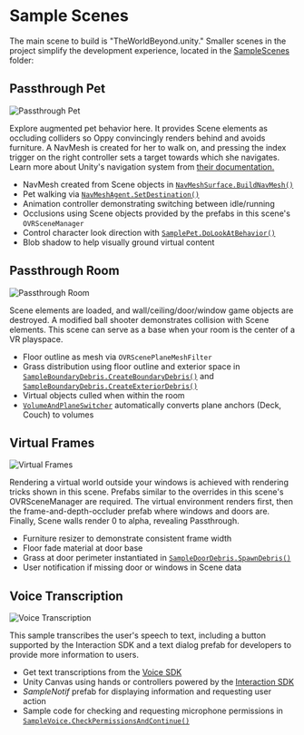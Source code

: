 # Sample Scenes

The main scene to build is "TheWorldBeyond.unity." Smaller scenes in the project simplify the development experience, located in the [SampleScenes](https://github.com/oculus-samples/Unity-TheWorldBeyond/blob/main/Assets/SampleScenes) folder:

## Passthrough Pet
![Passthrough Pet](../Media/ScreenshotPassthroughPet.png "Passthrough Pet")

Explore augmented pet behavior here. It provides Scene elements as occluding colliders so Oppy convincingly renders behind and avoids furniture. A NavMesh is created for her to walk on, and pressing the index trigger on the right controller sets a target towards which she navigates. Learn more about Unity's navigation system from [their documentation.](https://docs.unity3d.com/Manual/com.unity.ai.navigation.html)

* NavMesh created from Scene objects in [`NavMeshSurface.BuildNavMesh()`](https://github.com/oculus-samples/Unity-TheWorldBeyond/blob/main/Assets/Scripts/SamplePetExperience.cs#L47)
* Pet walking via [`NavMeshAgent.SetDestination()`](https://github.com/oculus-samples/Unity-TheWorldBeyond/blob/main/Assets/Scripts/SamplePetExperience.cs#L72)
* Animation controller demonstrating switching between idle/running
* Occlusions using Scene objects provided by the prefabs in this scene's `OVRSceneManager`
* Control character look direction with [`SamplePet.DoLookAtBehavior()`](https://github.com/oculus-samples/Unity-TheWorldBeyond/blob/main/Assets/Scripts/SamplePet.cs#L101)
* Blob shadow to help visually ground virtual content

## Passthrough Room
![Passthrough Room](../Media/ScreenshotPassthroughRoom.png "Passthrough Room")

Scene elements are loaded, and wall/ceiling/door/window game objects are destroyed. A modified ball shooter demonstrates collision with Scene elements. This scene can serve as a base when your room is the center of a VR playspace.

* Floor outline as mesh via `OVRScenePlaneMeshFilter`
* Grass distribution using floor outline and exterior space in [`SampleBoundaryDebris.CreateBoundaryDebris()`](https://github.com/oculus-samples/Unity-TheWorldBeyond/blob/main/Assets/Scripts/SampleBoundaryDebris.cs#L79) and [`SampleBoundaryDebris.CreateExteriorDebris()`](https://github.com/oculus-samples/Unity-TheWorldBeyond/blob/main/Assets/Scripts/SampleBoundaryDebris.cs#L113)
* Virtual objects culled when within the room
* [`VolumeAndPlaneSwitcher`](https://developers.meta.com/horizon/documentation/unity/unity-scene-plane-and-volume-sample) automatically converts plane anchors (Deck, Couch) to volumes

## Virtual Frames
![Virtual Frames](../Media/ScreenshotVirtualFrames.png "Virtual Frames")

Rendering a virtual world outside your windows is achieved with rendering tricks shown in this scene. Prefabs similar to the overrides in this scene's OVRSceneManager are required. The virtual environment renders first, then the frame-and-depth-occluder prefab where windows and doors are. Finally, Scene walls render 0 to alpha, revealing Passthrough.

* Furniture resizer to demonstrate consistent frame width
* Floor fade material at door base
* Grass at door perimeter instantiated in [`SampleDoorDebris.SpawnDebris()`](https://github.com/oculus-samples/Unity-TheWorldBeyond/blob/main/Assets/Scripts/SampleDoorDebris.cs#L46)
* User notification if missing door or windows in Scene data

## Voice Transcription
![Voice Transcription](../Media/ScreenshotVoiceTranscription.png "Voice Transcription")

This sample transcribes the user's speech to text, including a button supported by the Interaction SDK and a text dialog prefab for developers to provide more information to users.

* Get text transcriptions from the [Voice SDK](https://developers.meta.com/horizon/documentation/unity/voice-sdk-overview/)
* Unity Canvas using hands or controllers powered by the [Interaction SDK](https://developers.meta.com/horizon/documentation/unity/unity-isdk-interaction-sdk-overview/)
* *SampleNotif* prefab for displaying information and requesting user action
* Sample code for checking and requesting microphone permissions in [`SampleVoice.CheckPermissionsAndContinue()`](https://github.com/oculus-samples/Unity-TheWorldBeyond/blob/main/Assets/Scripts/SampleVoice.cs#L87)
